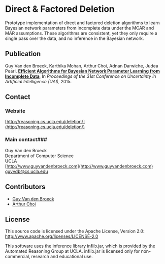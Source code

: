 # Direct & Factored Deletion #

Prototype implementation of direct and factored deletion algorithms to learn Bayesian network parameters from incomplete data under the MCAR and MAR assumptions. These algorithms are consistent, yet they only require a single pass over the data, and no inference in the Bayesian network.

## Publication ##

Guy Van den Broeck, Karthika Mohan, Arthur Choi, Adnan Darwiche, Judea Pearl. 
**[Efficient Algorithms for Bayesian Network Parameter Learning from Incomplete Data](https://lirias.kuleuven.be/bitstream/123456789/500017/1/deletion-uai15.pdf)**, 
In *Proceedings of the 31st Conference on Uncertainty in Artificial Intelligence (UAI)*, 2015.

## Contact ##

### Website ###
[http://reasoning.cs.ucla.edu/deletion/](http://reasoning.cs.ucla.edu/deletion/)

### Main contact###

Guy Van den Broeck  
Department of Computer Science  
UCLA  
[http://www.guyvandenbroeck.com](http://www.guyvandenbroeck.com)  
[guyvdb@cs.ucla.edu](mailto:guyvdb@cs.ucla.edu)

## Contributors ##

* [Guy Van den Broeck](http://www.guyvandenbroeck.com)
* [Arthur Choi](http://web.cs.ucla.edu/~aychoi/)

## License ##

This source code is licensed under the Apache License, Version 2.0: 
http://www.apache.org/licenses/LICENSE-2.0

This software uses the inference library inflib.jar, which is
provided by the Automated Reasoning Group at UCLA.  inflib.jar is
licensed only for non-commercial, research and educational use.